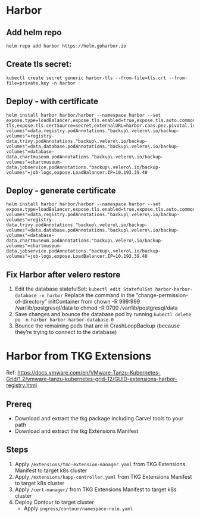 # Harbor

## Add helm repo
    helm repo add harbor https://helm.goharbor.io

## Create tls secret:
    kubectl create secret generic harbor-tls --from-file=tls.crt --from-file=private.key -n harbor


## Deploy - with certificate
    helm install harbor harbor/harbor --namespace harbor --set expose.type=loadBalancer,expose.tls.enabled=true,expose.tls.auto.commonName=harbor.caas.pez.pivotal.io,expose.tls.secret.secretName=harbor-tls,expose.tls.certSource=secret,externalURL=harbor.caas.pez.pivotal.io,harborAdminPassword=Pivotal123,persistence.persistentVolumeClaim.registry.size=20Gi,persistence.persistentVolumeClaim.registry.storageClass=tanzu,persistence.persistentVolumeClaim.chartmuseum.storageClass=tanzu,persistence.persistentVolumeClaim.jobservice.storageClass=tanzu,persistence.persistentVolumeClaim.database.storageClass=tanzu,persistence.persistentVolumeClaim.redis.storageClass=tanzu,persistence.persistentVolumeClaim.trivy.storageClass=tanzu,redis.podAnnotations."backup\.velero\.io/backup-volumes"=data,registry.podAnnotations."backup\.velero\.io/backup-volumes"=registry-data,trivy.podAnnotations."backup\.velero\.io/backup-volumes"=data,database.podAnnotations."backup\.velero\.io/backup-volumes"=database-data,chartmuseum.podAnnotations."backup\.velero\.io/backup-volumes"=chartmuseum-data,jobservice.podAnnotations."backup\.velero\.io/backup-volumes"=job-logs,expose.LoadBalancer.IP=10.193.39.40

## Deploy - generate certificate
    helm install harbor harbor/harbor --namespace harbor --set expose.type=loadBalancer,expose.tls.enabled=true,expose.tls.auto.commonName=harbor.caas.pez.pivotal.io,externalURL=harbor.caas.pez.pivotal.io,harborAdminPassword=Pivotal123,persistence.persistentVolumeClaim.registry.size=20Gi,persistence.persistentVolumeClaim.registry.storageClass=tanzu,persistence.persistentVolumeClaim.chartmuseum.storageClass=tanzu,persistence.persistentVolumeClaim.jobservice.storageClass=tanzu,persistence.persistentVolumeClaim.database.storageClass=tanzu,persistence.persistentVolumeClaim.redis.storageClass=tanzu,persistence.persistentVolumeClaim.trivy.storageClass=tanzu,redis.podAnnotations."backup\.velero\.io/backup-volumes"=data,registry.podAnnotations."backup\.velero\.io/backup-volumes"=registry-data,trivy.podAnnotations."backup\.velero\.io/backup-volumes"=data,database.podAnnotations."backup\.velero\.io/backup-volumes"=database-data,chartmuseum.podAnnotations."backup\.velero\.io/backup-volumes"=chartmuseum-data,jobservice.podAnnotations."backup\.velero\.io/backup-volumes"=job-logs,expose.LoadBalancer.IP=10.193.39.40


## Fix Harbor after velero restore

1. Edit the database statefulSet: `kubectl edit StatefulSet harbor-harbor-database -n harbor`
Replace the command in the “change-permission-of-directory” initContainer from chown -R 999:999 /var/lib/postgresql/data to chmod -R 0700 /var/lib/postgresql/data
2. Save changes and bounce the database pod by running `kubectl delete po -n harbor harbor-harbor-database-0`
3. Bounce the remaining pods that are in CrashLoopBackup (because they’re trying to connect to the database)


# Harbor from TKG Extensions
Ref: https://docs.vmware.com/en/VMware-Tanzu-Kubernetes-Grid/1.2/vmware-tanzu-kubernetes-grid-12/GUID-extensions-harbor-registry.html

## Prereq
 * Download and extract the tkg package including Carvel tools to your path
 * Download and extract the tkg Extensions Manifest


## Steps
  1. Apply `/extensions/tmc-extension-manager.yaml` from TKG Extensions Manifest to target k8s cluster
  2. Apply `/extensions/kapp-controller.yaml` from TKG Extensions Manifest to target k8s cluster
  3. Apply `/cert-manager/` from TKG Extensions Manifest to target k8s cluster
  4. Deploy Contour to target cluster
      * Apply `ingress/contour/namespace-role.yaml`
